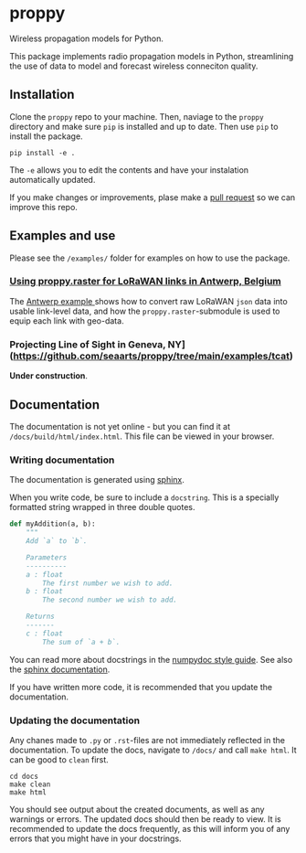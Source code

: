 
# proppy
Wireless propagation models for Python.

This package implements radio propagation models in Python, streamlining the use of data to
model and forecast wireless conneciton quality.

## Installation
Clone the `proppy` repo to your machine.
Then, naviage to the `proppy` directory and make sure `pip` is installed and up to date.
Then use `pip` to install the package.
```shell
pip install -e . 
```
The `-e` allows you to edit the contents and have your instalation automatically updated.

If you make changes or improvements, plase make a [pull request](https://docs.github.com/en/pull-requests/collaborating-with-pull-requests/proposing-changes-to-your-work-with-pull-requests/about-pull-requests)
so we can improve this repo.

## Examples and use
Please see the ``/examples/`` folder for examples on how to use the package.

### [Using proppy.raster for LoRaWAN links in Antwerp, Belgium](https://github.com/seaarts/proppy/tree/main/examples/antwerp)
The [Antwerp example ](https://github.com/seaarts/proppy/tree/main/examples/antwerp) shows how to convert raw LoRaWAN `json` data
into usable link-level data, and how the `proppy.raster`-submodule is used to equip each link with geo-data.

### Projecting Line of Sight in Geneva, NY](https://github.com/seaarts/proppy/tree/main/examples/tcat)
**Under construction**.


## Documentation
The documentation is not yet online - but you can find it at `/docs/build/html/index.html`. This file can be
viewed in your browser.


### Writing documentation
The documentation is generated using [sphinx](https://www.sphinx-doc.org/en/master/usage/extensions/autodoc.html).

When you write code, be sure to include a ``docstring``.
This is a specially formatted string wrapped in three double quotes.
```python
def myAddition(a, b):
    """
    Add `a` to `b`.

    Parameters
    ----------
    a : float
        The first number we wish to add.
    b : float
        The second number we wish to add.

    Returns
    -------
    c : float
        The sum of `a + b`.
```
You can read more about docstrings in the
[numpydoc style guide](https://numpydoc.readthedocs.io/en/latest/format.html).
See also the [sphinx documentation](https://www.sphinx-doc.org/en/master/index.html).

If you have written more code, it is recommended that you update the documentation.

### Updating the documentation
Any chanes made to `.py` or `.rst`-files are not immediately reflected in the documentation. To update the docs, navigate to `/docs/` and call `make html`. It can be good to `clean` first.
```shell
cd docs
make clean
make html
```
You should see output about the created documents, as well as any warnings or errors. The updated docs should
then be ready to view. It is recommended to update the docs frequently, as this will inform you of any errors
that you might have in your docstrings.
